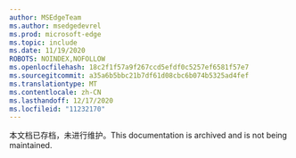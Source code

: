 ```yaml
---
author: MSEdgeTeam
ms.author: msedgedevrel
ms.prod: microsoft-edge
ms.topic: include
ms.date: 11/19/2020
ROBOTS: NOINDEX,NOFOLLOW
ms.openlocfilehash: 18c2f1f57a9f267ccd5efdf0c5257ef6581f57e7
ms.sourcegitcommit: a35a6b5bbc21b7df61d08cbc6b074b5325ad4fef
ms.translationtype: MT
ms.contentlocale: zh-CN
ms.lasthandoff: 12/17/2020
ms.locfileid: "11232170"
---
```

<span data-ttu-id="1ae43-101">本文档已存档，未进行维护。</span><span class="sxs-lookup"><span data-stu-id="1ae43-101">This documentation is archived and is not being maintained.</span></span>  
